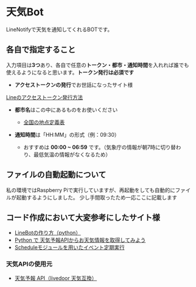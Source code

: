# 天気Bot

LineNotifyで天気を通知してくれるBOTです。

## 各自で指定すること

入力項目は**3つ**あり、各自で任意の**トークン・都市・通知時間**を入れれば誰でも使えるようになると思います。**トークン発行は必須です**

- **アクセストークンの発行**でお世話になったサイト様  

[Lineのアクセストークン発行方法](https://qiita.com/pontyo4/items/10aa0ba0a17aee19e88e)

- **都市名**はこの中にあるものをお使いください

  - [全国の地点定義表](https://weather.tsukumijima.net/primary_area.xml)

- **通知時間**は「HH:MM」の形式（例：09:30）

  - おすすめは **00:00 ~ 06:59** です。（気象庁の情報が朝7時に切り替わり、最低気温の情報がなくなるため）
  
## ファイルの自動起動について

私の環境ではRaspberry Piで実行していますが、再起動をしても自動的にファイルが起動するようにしました。
少し手間取ったため一応ここに記載します



## コード作成において大変参考にしたサイト様
* [LineBotの作り方（python）](https://datadriven-rnd.com/linebot/)
* [Python で 天気予報APIからお天気情報を取得してみよう](https://kenkyujinsei.com/2021/02/06/python-%e3%81%a7-%e5%a4%a9%e6%b0%97%e4%ba%88%e5%a0%b1api%e3%81%8b%e3%82%89%e3%81%8a%e5%a4%a9%e6%b0%97%e6%83%85%e5%a0%b1%e3%82%92%e5%8f%96%e5%be%97%e3%81%97%e3%81%a6%e3%81%bf%e3%82%88%e3%81%86/)
* [Scheduleモジュールを用いたイベント定期実行](https://di-acc2.com/programming/python/4574/)

### 天気APIの使用元
* [天気予報 API（livedoor 天気互換）](https://weather.tsukumijima.net/)
